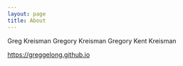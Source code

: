 ```yaml
---
layout: page
title: About
---
```


Greg Kreisman
Gregory Kreisman
Gregory Kent Kreisman

https://greggelong.github.io

